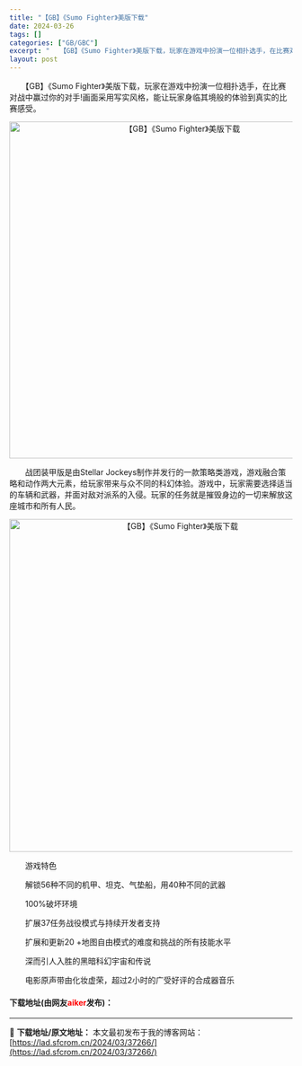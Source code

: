 ```yaml
---
title: "【GB】《Sumo Fighter》美版下载"
date: 2024-03-26
tags: []
categories: ["GB/GBC"]
excerpt: "　　【GB】《Sumo Fighter》美版下载，玩家在游戏中扮演一位相扑选手，在比赛对战中赢过你的对手!画面采用写实风格，能让玩家身临其境般的体验到真实的比赛感受。 　　战团装甲版是由Stellar Jockeys制作并发行的一款策略类游戏，游戏融合策略和动作两大元素，给玩家带来与众不同的科幻体验&hellip;"
layout: post
---
```


 <p>　　【GB】《Sumo Fighter》美版下载，玩家在游戏中扮演一位相扑选手，在比赛对战中赢过你的对手!画面采用写实风格，能让玩家身临其境般的体验到真实的比赛感受。</p> <p align="center"><img align="" border="0" src="https://lad.sfcrom.cn/wp-content/uploads/2024/03/20240326_6602849099111.png" width="600" alt="【GB】《Sumo Fighter》美版下载" /></p> <p>　　战团装甲版是由Stellar Jockeys制作并发行的一款策略类游戏，游戏融合策略和动作两大元素，给玩家带来与众不同的科幻体验。游戏中，玩家需要选择适当的车辆和武器，并面对敌对派系的入侵。玩家的任务就是摧毁身边的一切来解放这座城市和所有人民。</p> <p align="center"><img align="" border="0" src="https://lad.sfcrom.cn/wp-content/uploads/2024/03/20240326_6602849252971.png" width="593" alt="【GB】《Sumo Fighter》美版下载" /></p> <p>　　游戏特色</p> <p>　　解锁56种不同的机甲、坦克、气垫船，用40种不同的武器</p> <p>　　100%破坏环境</p> <p>　　扩展37任务战役模式与持续开发者支持</p> <p>　　扩展和更新20 +地图自由模式的难度和挑战的所有技能水平</p> <p>　　深而引人入胜的黑暗科幻宇宙和传说</p> <p>　　电影原声带由化妆虚荣，超过2小时的广受好评的合成器音乐</p> <p><h4>下载地址(由网友<font color="red">aiker</font>发布)：</h4></p> 

---
📖 **下载地址/原文地址：** 本文最初发布于我的博客网站：[https://lad.sfcrom.cn/2024/03/37266/](https://lad.sfcrom.cn/2024/03/37266/)

